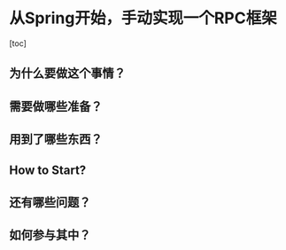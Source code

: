 # 从Spring开始，手动实现一个RPC框架

[toc]

## 为什么要做这个事情？

## 需要做哪些准备？

## 用到了哪些东西？

## How to Start?

## 还有哪些问题？

## 如何参与其中？